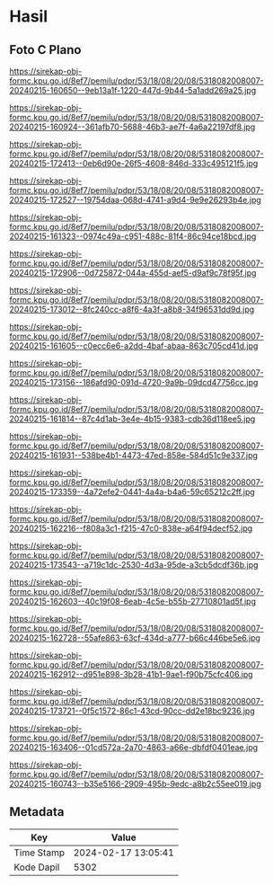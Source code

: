 # Hasil

## Foto C Plano

https://sirekap-obj-formc.kpu.go.id/8ef7/pemilu/pdpr/53/18/08/20/08/5318082008007-20240215-160650--9eb13a1f-1220-447d-9b44-5a1add269a25.jpg

https://sirekap-obj-formc.kpu.go.id/8ef7/pemilu/pdpr/53/18/08/20/08/5318082008007-20240215-160924--361afb70-5688-46b3-ae7f-4a6a22197df8.jpg

https://sirekap-obj-formc.kpu.go.id/8ef7/pemilu/pdpr/53/18/08/20/08/5318082008007-20240215-172413--0eb6d90e-26f5-4608-846d-333c495121f5.jpg

https://sirekap-obj-formc.kpu.go.id/8ef7/pemilu/pdpr/53/18/08/20/08/5318082008007-20240215-172527--19754daa-068d-4741-a9d4-9e9e26293b4e.jpg

https://sirekap-obj-formc.kpu.go.id/8ef7/pemilu/pdpr/53/18/08/20/08/5318082008007-20240215-161323--0974c49a-c951-488c-81f4-86c94ce18bcd.jpg

https://sirekap-obj-formc.kpu.go.id/8ef7/pemilu/pdpr/53/18/08/20/08/5318082008007-20240215-172906--0d725872-044a-455d-aef5-d9af9c78f95f.jpg

https://sirekap-obj-formc.kpu.go.id/8ef7/pemilu/pdpr/53/18/08/20/08/5318082008007-20240215-173012--8fc240cc-a8f6-4a3f-a8b8-34f96531dd9d.jpg

https://sirekap-obj-formc.kpu.go.id/8ef7/pemilu/pdpr/53/18/08/20/08/5318082008007-20240215-161605--c0ecc6e6-a2dd-4baf-abaa-863c705cd41d.jpg

https://sirekap-obj-formc.kpu.go.id/8ef7/pemilu/pdpr/53/18/08/20/08/5318082008007-20240215-173156--186afd90-091d-4720-9a9b-09dcd47756cc.jpg

https://sirekap-obj-formc.kpu.go.id/8ef7/pemilu/pdpr/53/18/08/20/08/5318082008007-20240215-161814--87c4d1ab-3e4e-4b15-9383-cdb36d118ee5.jpg

https://sirekap-obj-formc.kpu.go.id/8ef7/pemilu/pdpr/53/18/08/20/08/5318082008007-20240215-161931--538be4b1-4473-47ed-858e-584d51c9e337.jpg

https://sirekap-obj-formc.kpu.go.id/8ef7/pemilu/pdpr/53/18/08/20/08/5318082008007-20240215-173359--4a72efe2-0441-4a4a-b4a6-59c65212c2ff.jpg

https://sirekap-obj-formc.kpu.go.id/8ef7/pemilu/pdpr/53/18/08/20/08/5318082008007-20240215-162216--f808a3c1-f215-47c0-838e-a64f94decf52.jpg

https://sirekap-obj-formc.kpu.go.id/8ef7/pemilu/pdpr/53/18/08/20/08/5318082008007-20240215-173543--a719c1dc-2530-4d3a-95de-a3cb5dcdf36b.jpg

https://sirekap-obj-formc.kpu.go.id/8ef7/pemilu/pdpr/53/18/08/20/08/5318082008007-20240215-162603--40c19f08-6eab-4c5e-b55b-27710801ad5f.jpg

https://sirekap-obj-formc.kpu.go.id/8ef7/pemilu/pdpr/53/18/08/20/08/5318082008007-20240215-162728--55afe863-63cf-434d-a777-b66c446be5e6.jpg

https://sirekap-obj-formc.kpu.go.id/8ef7/pemilu/pdpr/53/18/08/20/08/5318082008007-20240215-162912--d951e898-3b28-41b1-9ae1-f90b75cfc406.jpg

https://sirekap-obj-formc.kpu.go.id/8ef7/pemilu/pdpr/53/18/08/20/08/5318082008007-20240215-173721--0f5c1572-86c1-43cd-90cc-dd2e18bc9236.jpg

https://sirekap-obj-formc.kpu.go.id/8ef7/pemilu/pdpr/53/18/08/20/08/5318082008007-20240215-163406--01cd572a-2a70-4863-a66e-dbfdf0401eae.jpg

https://sirekap-obj-formc.kpu.go.id/8ef7/pemilu/pdpr/53/18/08/20/08/5318082008007-20240215-160743--b35e5166-2909-495b-9edc-a8b2c55ee019.jpg


## Metadata

| Key        | Value               |
| ---------- | ------------------- |
| Time Stamp | 2024-02-17 13:05:41 |
| Kode Dapil | 5302                |



